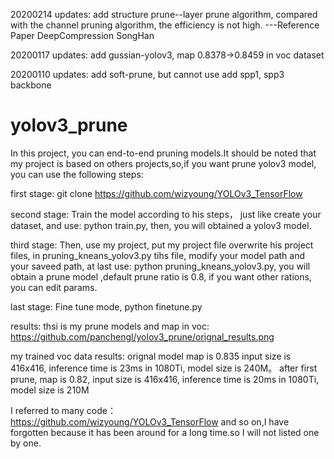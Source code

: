 20200214 updates:
    add structure prune--layer prune algorithm, compared with the channel pruning algorithm, the efficiency is not high. ---Reference Paper DeepCompression SongHan

20200117 updates:
    add gussian-yolov3, map 0.8378->0.8459 in voc dataset

20200110 updates:
    add soft-prune, but cannot use
    add spp1, spp3 backbone


# yolov3_prune
  In this project, you can end-to-end pruning models.It should be noted that my project is based on others projects,so,if you want prune yolov3 model, you can use the following steps:
  
  first stage:
    git clone https://github.com/wizyoung/YOLOv3_TensorFlow
    
  second stage:
    Train the model according to his steps， just like create your dataset, and use: python train.py, then, you will obtained a yolov3 model.
    
  third stage:
    Then, use my project, put my project file overwrite his project files, in pruning_kneans_yolov3.py tihs file, modify your model path and your saveed path, at last use: python pruning_kneans_yolov3.py, you will obtain a prune model ,default prune ratio is 0.8, 
if you want other rations, you can edit params.

  last stage:
    Fine tune mode, python finetune.py
    
   results:
   thsi is my prune models and map in voc:
   https://github.com/panchengl/yolov3_prune/orignal_results.png
   
   my trained voc data results:
   orignal model map is 0.835 input size is 416x416, inference time is 23ms in 1080Ti, model size is 240M。
   after first prune, 
   map is 0.82, input size is 416x416, inference time is 20ms in 1080Ti, model size is 210M
   
   
I referred to many code：
  https://github.com/wizyoung/YOLOv3_TensorFlow
   and so on,I have forgotten because it has been around for a long time.so I will not listed one by one.
   
   
   
   
   
   
    
